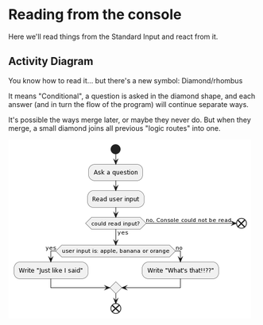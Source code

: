 # Reading from the console

Here we'll read things from the Standard Input and react from it.

## Activity Diagram

You know how to read it... but there's a new symbol: Diamond/rhombus

It means "Conditional", a question is asked in the diamond shape, and each answer (and in turn the
flow of the program) will continue separate ways.

It's possible the ways merge later, or maybe they never do. But when they merge, a small diamond
joins all previous "logic routes" into one.

[![Activity Diagram][activity-diagram-png]][activity-diagram-uml]

[activity-diagram-uml]: ./docs/activity-diagram.plantuml
[activity-diagram-png]: ./docs/activity-diagram.png